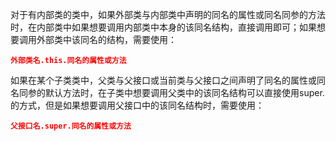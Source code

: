 对于有内部类的类中，如果外部类与内部类中声明的同名的属性或同名同参的方法时，在内部类中如果想要调用内部类中本身的该同名结构，直接调用即可；如果想要调用外部类中该同名的结构，需要使用：

<font color="red">**`外部类名.this.同名的属性或方法`**</font>





如果在某个子类类中，父类与父接口或当前类与父接口之间声明了同名的属性或同名同参的默认方法时，在子类中想要调用父类中的该同名结构可以直接使用super.的方式，但是如果想要调用父接口中的该同名结构时，需要使用：

<font color="red">**`父接口名.super.同名的属性或方法`**</font>